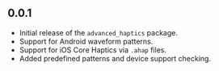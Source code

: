 ## 0.0.1

- Initial release of the `advanced_haptics` package.
- Support for Android waveform patterns.
- Support for iOS Core Haptics via `.ahap` files.
- Added predefined patterns and device support checking.